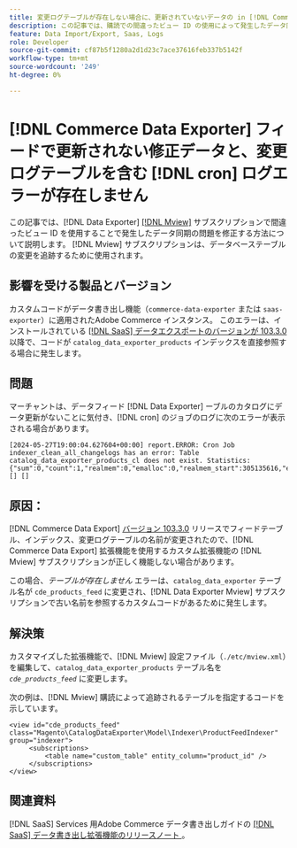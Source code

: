 ```yaml
---
title: 変更ログテーブルが存在しない場合に、更新されていないデータの in [!DNL Commerce Data Exporter] feed および  [!DNL cron] logs エラーを修正しました
description: この記事では、購読での間違ったビュー ID の使用によって発生したデータ同期の問題を修正するソリューショ  [!DNL Commerce Data Exporter mview]  を説明します。
feature: Data Import/Export, Saas, Logs
role: Developer
source-git-commit: cf87b5f1280a2d1d23c7ace37616feb337b5142f
workflow-type: tm+mt
source-wordcount: '249'
ht-degree: 0%

---
```


# [!DNL Commerce Data Exporter] フィードで更新されない修正データと、変更ログテーブルを含む [!DNL cron] ログエラーが存在しません

この記事では、[!DNL Data Exporter] [[!DNL Mview]](https://developer.adobe.com/commerce/php/development/components/indexing/#mview) サブスクリプションで間違ったビュー ID を使用することで発生したデータ同期の問題を修正する方法について説明します。 [!DNL Mview] サブスクリプションは、データベーステーブルの変更を追跡するために使用されます。

## 影響を受ける製品とバージョン

カスタムコードがデータ書き出し機能（`commerce-data-exporter` または `saas-exporter`）に適用されたAdobe Commerce インスタンス。 このエラーは、インストールされている [[!DNL SaaS]  データエクスポートのバージョンが 103.3.0](https://experienceleague.adobe.com/en/docs/commerce-merchant-services/saas-data-export/release-notes#release-6) 以降で、コードが `catalog_data_exporter_products` インデックスを直接参照する場合に発生します。

## 問題

マーチャントは、データフィード [!DNL Data Exporter] ーブルのカタログにデータ更新がないことに気付き、[!DNL cron] のジョブのログに次のエラーが表示される場合があります。

```
[2024-05-27T19:00:04.627604+00:00] report.ERROR: Cron Job indexer_clean_all_changelogs has an error: Table catalog_data_exporter_products_cl does not exist. Statistics: {"sum":0,"count":1,"realmem":0,"emalloc":0,"realmem_start":305135616,"emalloc_start":283210384} [] [] 
```

## 原因：

[!DNL Commerce Data Export] [ バージョン 103.3.0](https://experienceleague.adobe.com/en/docs/commerce-merchant-services/saas-data-export/release-notes#release-9) リリースでフィードテーブル、インデックス、変更ログテーブルの名前が変更されたので、[!DNL Commerce Data Export] 拡張機能を使用するカスタム拡張機能の [!DNL Mview] サブスクリプションが正しく機能しない場合があります。

この場合、*テーブルが存在しません* エラーは、`catalog_data_exporter` テーブル名が `cde_products_feed` に変更され、[!DNL Data Exporter Mview] サブスクリプションで古い名前を参照するカスタムコードがあるために発生します。

## 解決策

カスタマイズした拡張機能で、[!DNL Mview] 設定ファイル（```./etc/mview.xml```）を編集して、`catalog_data_exporter_products` テーブル名を *`cde_products_feed`* に変更します。

次の例は、[!DNL Mview] 購読によって追跡されるテーブルを指定するコードを示しています。

```
<view id="cde_products_feed" class="Magento\CatalogDataExporter\Model\Indexer\ProductFeedIndexer" group="indexer">
     <subscriptions>
         <table name="custom_table" entity_column="product_id" />
     </subscriptions>
</view>
```

## 関連資料

[!DNL SaaS] Services 用Adobe Commerce データ書き出しガイドの [[!DNL SaaS]  データ書き出し拡張機能のリリースノート ](https://experienceleague.adobe.com/en/docs/commerce-merchant-services/saas-data-export/release-notes)。
